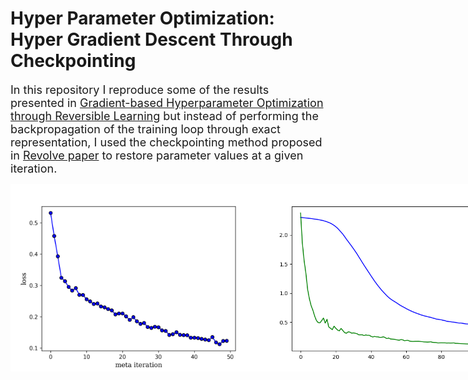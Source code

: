 # Hyper Parameter Optimization: Hyper Gradient Descent Through Checkpointing

<span style="font-size: 18px;">In this repository I reproduce some of the results presented in [Gradient-based Hyperparameter Optimization through Reversible Learning](https://arxiv.org/abs/1502.03492) but instead of performing the backpropagation of the training loop through exact representation, I used the checkpointing method proposed in [Revolve paper](https://dl.acm.org/doi/pdf/10.1145/347837.347846) to restore parameter values at a given iteration.

<div style="display: flex; justify-content: space-around;">
  <img src="results_learning_rate/meta_learning_cp.png" alt="Training Loss Curve" width="400" style="margin-bottom: 20px;">
  <img src="results_learning_rate/initialvsfinal_cp.png" alt="Gradient Descent Visualization" style="margin-bottom: 20px;" width="400">
  <img src="results_learning_rate/learning_schedule_cp.png" alt=" learning schedule" style="margin-bottom: 20px;" width="400">
    <img src="regularization/penalties_cp.png" alt=" learning schedule" style="margin-bottom: 20px;" width="400">
</div>

<br><br>